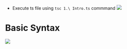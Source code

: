 
- Execute ts file using `tsc 1.\ Intro.ts` commmand
![](https://i.imgur.com/ZnrJNOP.png)


# Basic Syntax
![](https://i.imgur.com/iq6q6hC.png)

